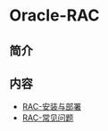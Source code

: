 # Oracle-RAC

## 简介


## 内容
- [RAC-安装与部署](https://gitbook.big1000.com/07-Oracle_Database/05-Oracle-RAC/01-RAC-%E5%AE%89%E8%A3%85%E4%B8%8E%E9%83%A8%E7%BD%B2.html)
- [RAC-常见问题](https://gitbook.big1000.com/07-Oracle_Database/05-Oracle-RAC/20-RAC-%E5%B8%B8%E8%A7%81%E9%97%AE%E9%A2%98.html)
